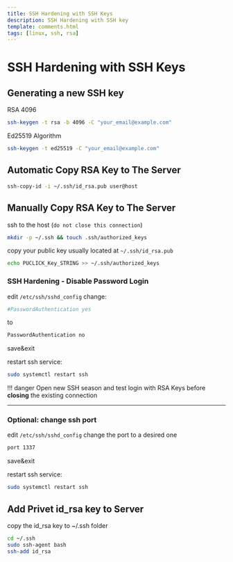 ```yaml
---
title: SSH Hardening with SSH Keys
description: SSH Hardening with SSH key
template: comments.html
tags: [linux, ssh, rsa]
---
```


# SSH Hardening with SSH Keys

## Generating a new SSH key

RSA 4096

```bash
ssh-keygen -t rsa -b 4096 -C "your_email@example.com"
```

Ed25519 Algorithm

```bash
ssh-keygen -t ed25519 -C "your_email@example.com"
```

## Automatic Copy RSA Key to The Server

```bash
ssh-copy-id -i ~/.ssh/id_rsa.pub user@host
```

## Manually Copy RSA Key to The Server

ssh to the host (`do not close this connection`)

```bash
mkdir -p ~/.ssh && touch .ssh/authorized_keys
```

copy your public key usually located at `~/.ssh/id_rsa.pub`

```bash
echo PUCLICK_Key_STRING >> ~/.ssh/authorized_keys
```

### SSH Hardening - Disable Password Login

edit `/etc/ssh/sshd_config`
change:

```bash
#PasswordAuthentication yes
```

to

```bash
PasswordAuthentication no
```

save&exit

restart ssh service:

```bash
sudo systemctl restart ssh
```

<!-- prettier-ignore-start -->
!!! danger
    Open new SSH season and test login with RSA Keys before __closing__ the existing connection
<!-- prettier-ignore-end -->

---

### Optional: change ssh port

edit `/etc/ssh/sshd_config`
change the port to a desired one

```bash
port 1337
```

save&exit

restart ssh service:

```bash
sudo systemctl restart ssh
```

## Add Privet id_rsa key to Server

copy the id_rsa key to ~/.ssh folder

```bash
cd ~/.ssh
sudo ssh-agent bash
ssh-add id_rsa
```
